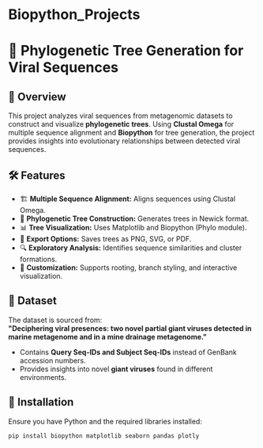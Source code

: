 # Biopython_Projects
# 🦠 Phylogenetic Tree Generation for Viral Sequences  

## 📌 Overview  
This project analyzes viral sequences from metagenomic datasets to construct and visualize **phylogenetic trees**. Using **Clustal Omega** for multiple sequence alignment and **Biopython** for tree generation, the project provides insights into evolutionary relationships between detected viral sequences.

## 🛠 Features  
- 🏗 **Multiple Sequence Alignment:** Aligns sequences using Clustal Omega.  
- 🌳 **Phylogenetic Tree Construction:** Generates trees in Newick format.  
- 📊 **Tree Visualization:** Uses Matplotlib and Biopython (Phylo module).  
- 💾 **Export Options:** Saves trees as PNG, SVG, or PDF.  
- 🔍 **Exploratory Analysis:** Identifies sequence similarities and cluster formations.  
- 🎨 **Customization:** Supports rooting, branch styling, and interactive visualization.

## 📂 Dataset  
The dataset is sourced from:  
**"Deciphering viral presences: two novel partial giant viruses detected in marine metagenome and in a mine drainage metagenome."**  
- Contains **Query Seq-IDs and Subject Seq-IDs** instead of GenBank accession numbers.  
- Provides insights into novel **giant viruses** found in different environments.  

## 🚀 Installation  
Ensure you have Python and the required libraries installed:  
```bash
pip install biopython matplotlib seaborn pandas plotly
